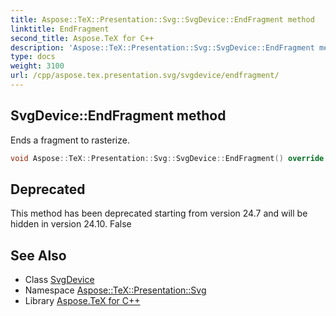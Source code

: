 ```yaml
---
title: Aspose::TeX::Presentation::Svg::SvgDevice::EndFragment method
linktitle: EndFragment
second_title: Aspose.TeX for C++
description: 'Aspose::TeX::Presentation::Svg::SvgDevice::EndFragment method. Ends a fragment to rasterize in C++.'
type: docs
weight: 3100
url: /cpp/aspose.tex.presentation.svg/svgdevice/endfragment/
---
```

## SvgDevice::EndFragment method


Ends a fragment to rasterize.

```cpp
void Aspose::TeX::Presentation::Svg::SvgDevice::EndFragment() override
```


## Deprecated
This method has been deprecated starting from version 24.7 and will be hidden in version 24.10. False 

## See Also

* Class [SvgDevice](../)
* Namespace [Aspose::TeX::Presentation::Svg](../../)
* Library [Aspose.TeX for C++](../../../)
